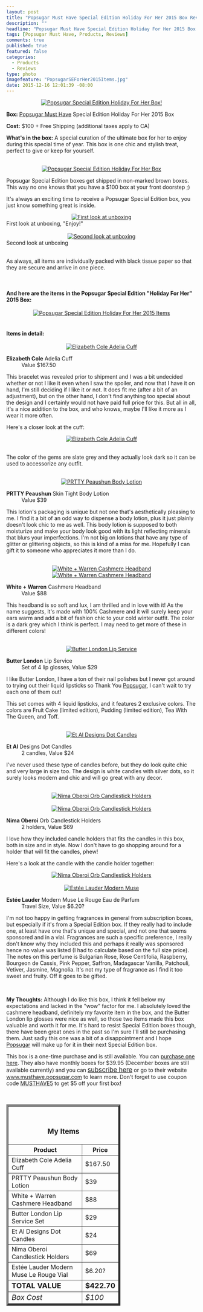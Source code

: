 ```yaml
---
layout: post
title: "Popsugar Must Have Special Edition Holiday For Her 2015 Box Review!"
description: ""
headline: "Popsugar Must Have Special Edition Holiday For Her 2015 Box Review!"
tags: [Popsugar Must Have, Products, Reviews]
comments: true
published: true
featured: false
categories: 
  - Products
  - Reviews
type: photo
imagefeature: "PopsugarSEForHer2015Items.jpg"
date: 2015-12-16 12:01:39 -08:00
---
```


<center><a href="https://musthave.popsugar.com/p/monthly-subscription?utm_source=link&utm_medium=confirmation-page&utm_campaign=referral&utm_content=u:16301514" target="_blank">
<img src="/images/PopsugarSEForHer2015Box.jpg" border="0" style="border:none;max-width:100%;" alt="Popsugar Special Edition Holiday For Her Box!" />
</a></center>

<p><b>Box:</b> <a href="https://musthave.popsugar.com/p/monthly-subscription?utm_source=link&utm_medium=confirmation-page&utm_campaign=referral&utm_content=u:16301514" target="_blank">Popsugar Must Have</a> Special Edition Holiday For Her 2015 Box</p>
<p><b>Cost:</b> $100 + Free Shipping (additional taxes apply to CA)</p>
<p><b>What's in the box:</b> A special curation of the ultimate box for her to enjoy during this special time of year. This box is one chic and stylish treat, perfect to give or keep for yourself.</p>
<br>

<center><a href="https://musthave.popsugar.com/p/monthly-subscription?utm_source=link&utm_medium=confirmation-page&utm_campaign=referral&utm_content=u:16301514" target="_blank">
<img src="/images/PopsugarSEForHer2015Package.jpg" border="0" style="border:none;max-width:100%;" alt="Popsugar Special Edition Holiday For Her Box" />
</a></center>
<p>Popsugar Special Edition boxes get shipped in non-marked brown boxes. This way no one knows that you have a $100 box at your front doorstep ;)</p>

<p>It's always an exciting time to receive a Popsugar Special Edition box, you just know something great is inside.</p>

<center><a href="https://musthave.popsugar.com/p/monthly-subscription?utm_source=link&utm_medium=confirmation-page&utm_campaign=referral&utm_content=u:16301514" target="_blank">
<img src="/images/PopsugarSEForHer2015OpenBox.jpg" border="0" style="border:none;max-width:100%;" alt="First look at unboxing" />
</a></center>
<figcaption>First look at unboxing, "Enjoy!"</figcaption>
<br>

<center><a href="https://musthave.popsugar.com/p/monthly-subscription?utm_source=link&utm_medium=confirmation-page&utm_campaign=referral&utm_content=u:16301514" target="_blank">
<img src="/images/PopsugarSEForHer2015OpenBox2.jpg" border="0" style="border:none;max-width:100%;" alt="Second look at unboxing" />
</a></center>
<figcaption>Second look at unboxing</figcaption>
<br>

<p>As always, all items are individually packed with black tissue paper so that they are secure and arrive in one piece.</p>

<br>

<H4>And here are the items in the Popsugar Special Edition "Holiday For Her" 2015 Box:</H4>
<center><a href="https://musthave.popsugar.com/p/monthly-subscription?utm_source=link&utm_medium=confirmation-page&utm_campaign=referral&utm_content=u:16301514" target="_blank">
<img src="/images/PopsugarSEForHer2015Items.jpg" border="0" style="border:none;max-width:100%;" alt="Popsugar Special Edition Holiday For Her 2015 Items" />
</a></center>
<br>

<H4>Items in detail:</H4>

<center><a href="https://musthave.popsugar.com/p/monthly-subscription?utm_source=link&utm_medium=confirmation-page&utm_campaign=referral&utm_content=u:16301514" target="_blank">
<img src="/images/PopsugarSEForHer2015ElizabethCole.jpg" border="0" style="border:none;max-width:100%;" alt="Elizabeth Cole Adelia Cuff" />
</a></center>

<DL>
<DT><b>Elizabeth Cole</b> Adelia Cuff</DT>
<DD>Value $167.50</DD>
</DL>

<p>This bracelet was revealed prior to shipment and I was a bit undecided whether or not I like it even when I saw the spoiler, and now that I have it on hand, I'm still deciding if I like it or not. It does fit me (after a bit of an adjustment), but on the other hand, I don't find anything too special about the design and I certainly would not have paid full price for this. But all in all, it's a nice addition to the box, and who knows, maybe I'll like it more as I wear it more often.</p>

<p>Here's a closer look at the cuff:</p>
<center><a href="https://musthave.popsugar.com/p/monthly-subscription?utm_source=link&utm_medium=confirmation-page&utm_campaign=referral&utm_content=u:16301514" target="_blank">
<img src="/images/PopsugarSEForHer2015ElizabethCole2.jpg" border="0" style="border:none;max-width:100%;" alt="Elizabeth Cole Adelia Cuff" />
</a></center>
<br>

<p>The color of the gems are slate grey and they actually look dark so it can be used to accessorize any outfit.</p>

<br>

<center><a href="https://musthave.popsugar.com/p/monthly-subscription?utm_source=link&utm_medium=confirmation-page&utm_campaign=referral&utm_content=u:16301514" target="_blank">
<img src="/images/PopsugarSEForHer2015PRTTYPeaushun.jpg" border="0" style="border:none;max-width:100%;" alt="PRTTY Peaushun Body Lotion" />
</a></center>

<DL>
<DT><b>PRTTY Peaushun</b> Skin Tight Body Lotion</DT>
<DD>Value $39</DD>
</DL>

<p>This lotion's packaging is unique but not one that's aesthetically pleasing to me. I find it a bit of an odd way to dispense a body lotion, plus it just plainly doesn't look chic to me as well. This body lotion is supposed to both moisturize and make your body look good with its light reflecting minerals that blurs your imperfections. I'm not big on lotions that have any type of glitter or glittering objects, so this is kind of a miss for me. Hopefully I can gift it to someone who appreciates it more than I do.</p>

<br>

<center><a href="https://musthave.popsugar.com/p/monthly-subscription?utm_source=link&utm_medium=confirmation-page&utm_campaign=referral&utm_content=u:16301514" target="_blank">
<img src="/images/PopsugarSEForHer2015WhiteWarren2.jpg" border="0" style="border:none;max-width:100%;" alt="White + Warren Cashmere Headband" />
</a></center>

<center><a href="https://musthave.popsugar.com/p/monthly-subscription?utm_source=link&utm_medium=confirmation-page&utm_campaign=referral&utm_content=u:16301514" target="_blank">
<img src="/images/PopsugarSEForHer2015WhiteWarren.jpg" border="0" style="border:none;max-width:100%;" alt="White + Warren Cashmere Headband" />
</a></center>

<DL>
<DT><b>White + Warren</b> Cashmere Headband</DT>
<DD>Value $88</DD>
</DL>

<p>This headband is so soft and lux, I am thrilled and in love with it! As the name suggests, it's made with 100% Cashmere and it will surely keep your ears warm and add a bit of fashion chic to your cold winter outfit. The color is a dark grey which I think is perfect. I may need to get more of these in different colors!</p>
<br>

<center><a href="https://musthave.popsugar.com/p/monthly-subscription?utm_source=link&utm_medium=confirmation-page&utm_campaign=referral&utm_content=u:16301514" target="_blank">
<img src="/images/PopsugarSEForHer2015ButterLondon.jpg" border="0" style="border:none;max-width:100%;" alt="Butter London Lip Service" />
</a></center>

<DL>
<DT><b>Butter London</b> Lip Service</DT>
<DD>Set of 4 lip glosses, Value $29</DD>
</DL>

<p>I like Butter London, I have a ton of their nail polishes but I never got around to trying out their liquid lipsticks so Thank You <a href="https://musthave.popsugar.com/p/monthly-subscription?utm_source=link&utm_medium=confirmation-page&utm_campaign=referral&utm_content=u:16301514" target="_blank">Popsugar</a>, I can't wait to try each one of them out!</p>

<p>This set comes with 4 liquid lipsticks, and it features 2 exclusive colors. The colors are Fruit Cake (limited edition), Pudding (limited edition), Tea With The Queen, and Toff.</p>

<br>

<center><a href="https://musthave.popsugar.com/p/monthly-subscription?utm_source=link&utm_medium=confirmation-page&utm_campaign=referral&utm_content=u:16301514" target="_blank">
<img src="/images/PopsugarSEForHer2015EtAlCandles.jpg" border="0" style="border:none;max-width:100%;" alt="Et Al Designs Dot Candles" />
</a></center>
<DL>
<DT><b>Et Al</b> Designs Dot Candles</DT>
<DD>2 candles, Value $24</DD>
</DL>

<p>I've never used these type of candles before, but they do look quite chic and very large in size too. The design is white candles with silver dots, so it surely looks modern and chic and will go great with any decor.</p>

<br>

<center><a href="https://musthave.popsugar.com/p/monthly-subscription?utm_source=link&utm_medium=confirmation-page&utm_campaign=referral&utm_content=u:16301514" target="_blank">
<img src="/images/PopsugarSEForHer2015NimaOberoi.jpg" border="0" style="border:none;max-width:100%;" alt="Nima Oberoi Orb Candlestick Holders" />
</a></center>

<br>

<center><a href="https://musthave.popsugar.com/p/monthly-subscription?utm_source=link&utm_medium=confirmation-page&utm_campaign=referral&utm_content=u:16301514" target="_blank">
<img src="/images/PopsugarSEForHer2015NimaOberoi2.jpg" border="0" style="border:none;max-width:100%;" alt="Nima Oberoi Orb Candlestick Holders" />
</a></center>

<DL>
<DT><b>Nima Oberoi</b> Orb Candlestick Holders</DT>
<DD>2 holders, Value $69</DD>
</DL>

<p>I love how they included candle holders that fits the candles in this box, both in size and in style. Now I don't have to go shopping around for a holder that will fit the candles, phew!</p>

<p>Here's a look at the candle with the candle holder together:</p>
<center><a href="https://musthave.popsugar.com/p/monthly-subscription?utm_source=link&utm_medium=confirmation-page&utm_campaign=referral&utm_content=u:16301514" target="_blank">
<img src="/images/PopsugarSEForHer2015EtAlCandles2.jpg" border="0" style="border:none;max-width:100%;" alt="Nima Oberoi Orb Candlestick Holders" />
</a></center>
<br>

<center><a href="https://musthave.popsugar.com/p/monthly-subscription?utm_source=link&utm_medium=confirmation-page&utm_campaign=referral&utm_content=u:16301514" target="_blank">
<img src="/images/PopsugarSEForHer2015ModernMuse.jpg" border="0" style="border:none;max-width:100%;" alt="Estée Lauder Modern Muse" />
</a></center>
<DL>
<DT><b>Estée Lauder</b> Modern Muse Le Rouge Eau de Parfum</DT>
<DD>Travel Size, Value $6.20?</DD>
</DL>

<p>I'm not too happy in getting fragrances in general from subscription boxes, but especially if it's from a Special Edition box. If they really had to include one, at least have one that's unique and special, and not one that seems sponsored and in a vial. Fragrances are such a specific preference, I really don't know why they included this and perhaps it really was sponsored hence no value was listed (I had to calculate based on the full size price). The notes on this perfume is Bulgarian Rose, Rose Centifolia, Raspberry, Bourgeon de Cassis, Pink Pepper, Saffron, Madagascar Vanilla, Patchouli, Vetiver, Jasmine, Magnolia. It's not my type of fragrance as I find it too sweet and fruity. Off it goes to be gifted.</p>

<br>

<p><i class="icon-exclamation-sign"></i><b> My Thoughts:</b> Although I do like this box, I think it fell below my expectations and lacked in the "wow" factor for me. I absolutely loved the cashmere headband, definitely my favorite item in the box, and the Butter London lip glosses were nice as well, so those two items made this box valuable and worth it for me. It's hard to resist Special Edition boxes though, there have been great ones in the past so I'm sure I'll still be purchasing them. Just sadly this one was a bit of a disappointment and I hope <a href="https://musthave.popsugar.com/p/monthly-subscription?utm_source=link&utm_medium=confirmation-page&utm_campaign=referral&utm_content=u:16301514" target="_blank">Popsugar</a> will make up for it in their next Special Edition box.</p>

<p>This box is a one-time purchase and is still available. You can <a href="https://musthave.popsugar.com/p/monthly-subscription?utm_source=link&utm_medium=confirmation-page&utm_campaign=referral&utm_content=u:16301514" target="_blank">purchase one here</a>. They also have monthly boxes for $39.95 (December boxes are still available currently) and you can <a href="https://musthave.popsugar.com/p/monthly-subscription?utm_source=link&utm_medium=confirmation-page&utm_campaign=referral&utm_content=u:16301514" target="_blank"><big>subscribe here</big></a> or go to their website <a href="https://musthave.popsugar.com/p/monthly-subscription?utm_source=link&utm_medium=confirmation-page&utm_campaign=referral&utm_content=u:16301514" target="_blank">www.musthave.popsugar.com</a> to learn more. Don't forget to use coupon code <a href="https://musthave.popsugar.com/p/monthly-subscription?utm_source=link&utm_medium=confirmation-page&utm_campaign=referral&utm_content=u:16301514" target="_blank">MUSTHAVE5</a> to get $5 off your first box!</p>
<br>

<TABLE  BORDER="5" style="width:60%">
   <TR>
      <TH COLSPAN="2">
         <H3><BR><center>My Items</center></H3>
      </TH>
   </TR>
      <TH>Product</TH>
      <TH>Price</TH>
  <TR>
      <TD>Elizabeth Cole Adelia Cuff</TD>
      <TD>$167.50</TD>
   </TR>
   <TR>
      <TD>PRTTY Peaushun Body Lotion</TD>
      <TD>$39</TD>
   </TR>
    <TR>
      <TD>White + Warren Cashmere Headband</TD>
      <TD>$88</TD>
   </TR>
    <TR>
      <TD>Butter London Lip Service Set</TD>
      <TD>$29</TD>
   </TR>
    <TR>
      <TD>Et Al Designs Dot Candles</TD>
      <TD>$24</TD>
   </TR>
   <TR>
      <TD>Nima Oberoi Candlestick Holders</TD>
      <TD>$69</TD>
   </TR>
   <TR>
      <TD>Estée Lauder Modern Muse Le Rouge Vial</TD>
      <TD>$6.20?</TD>
   </TR>
   <TR>
      <TD><b><big>TOTAL VALUE</big></b></TD>
      <TD><b><big>$422.70</big></b></TD>
   </TR>
   <TR>
      <TD><i><big>Box Cost</big></i></TD>
      <TD><i><big>$100</big></i></TD>
   </TR>
</TABLE>
